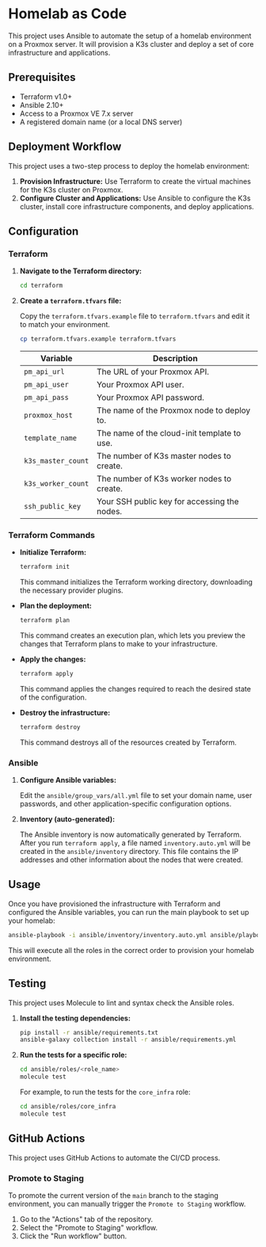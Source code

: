 # Homelab as Code

This project uses Ansible to automate the setup of a homelab environment on a Proxmox server. It will provision a K3s cluster and deploy a set of core infrastructure and applications.

## Prerequisites

- Terraform v1.0+
- Ansible 2.10+
- Access to a Proxmox VE 7.x server
- A registered domain name (or a local DNS server)

## Deployment Workflow

This project uses a two-step process to deploy the homelab environment:

1.  **Provision Infrastructure:** Use Terraform to create the virtual machines for the K3s cluster on Proxmox.
2.  **Configure Cluster and Applications:** Use Ansible to configure the K3s cluster, install core infrastructure components, and deploy applications.

## Configuration

### Terraform

1.  **Navigate to the Terraform directory:**

    ```bash
    cd terraform
    ```

2.  **Create a `terraform.tfvars` file:**

    Copy the `terraform.tfvars.example` file to `terraform.tfvars` and edit it to match your environment.

    ```bash
    cp terraform.tfvars.example terraform.tfvars
    ```

    | Variable              | Description                                                                 |
    | --------------------- | --------------------------------------------------------------------------- |
    | `pm_api_url`          | The URL of your Proxmox API.                                                |
    | `pm_api_user`         | Your Proxmox API user.                                                      |
    | `pm_api_pass`         | Your Proxmox API password.                                                  |
    | `proxmox_host`        | The name of the Proxmox node to deploy to.                                  |
    | `template_name`       | The name of the cloud-init template to use.                                 |
    | `k3s_master_count`    | The number of K3s master nodes to create.                                   |
    | `k3s_worker_count`    | The number of K3s worker nodes to create.                                   |
    | `ssh_public_key`      | Your SSH public key for accessing the nodes.                                |

### Terraform Commands

-   **Initialize Terraform:**

    ```bash
    terraform init
    ```

    This command initializes the Terraform working directory, downloading the necessary provider plugins.

-   **Plan the deployment:**

    ```bash
    terraform plan
    ```

    This command creates an execution plan, which lets you preview the changes that Terraform plans to make to your infrastructure.

-   **Apply the changes:**

    ```bash
    terraform apply
    ```

    This command applies the changes required to reach the desired state of the configuration.

-   **Destroy the infrastructure:**

    ```bash
    terraform destroy
    ```

    This command destroys all of the resources created by Terraform.

### Ansible

1.  **Configure Ansible variables:**

    Edit the `ansible/group_vars/all.yml` file to set your domain name, user passwords, and other application-specific configuration options.

2.  **Inventory (auto-generated):**

    The Ansible inventory is now automatically generated by Terraform. After you run `terraform apply`, a file named `inventory.auto.yml` will be created in the `ansible/inventory` directory. This file contains the IP addresses and other information about the nodes that were created.

## Usage

Once you have provisioned the infrastructure with Terraform and configured the Ansible variables, you can run the main playbook to set up your homelab:

```bash
ansible-playbook -i ansible/inventory/inventory.auto.yml ansible/playbooks/setup.yml
```

This will execute all the roles in the correct order to provision your homelab environment.

## Testing

This project uses Molecule to lint and syntax check the Ansible roles.

1.  **Install the testing dependencies:**

    ```bash
    pip install -r ansible/requirements.txt
    ansible-galaxy collection install -r ansible/requirements.yml
    ```

2.  **Run the tests for a specific role:**

    ```bash
    cd ansible/roles/<role_name>
    molecule test
    ```

    For example, to run the tests for the `core_infra` role:

    ```bash
    cd ansible/roles/core_infra
    molecule test
    ```

## GitHub Actions

This project uses GitHub Actions to automate the CI/CD process.

### Promote to Staging

To promote the current version of the `main` branch to the staging environment, you can manually trigger the `Promote to Staging` workflow.

1.  Go to the "Actions" tab of the repository.
2.  Select the "Promote to Staging" workflow.
3.  Click the "Run workflow" button.
